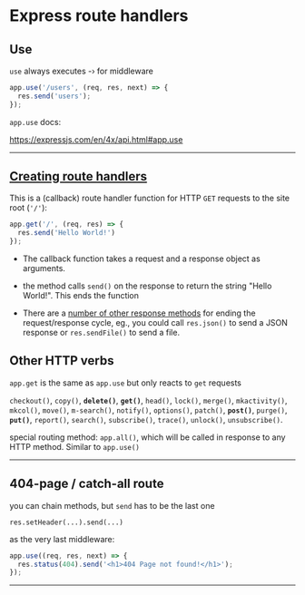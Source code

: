 # Express route handlers

## Use

`use` always executes -› for middleware

```js
app.use('/users', (req, res, next) => {
  res.send('users');
});
```

`app.use` docs: 

https://expressjs.com/en/4x/api.html#app.use

------

## [Creating route handlers](https://developer.mozilla.org/en-US/docs/Learn/Server-side/Express_Nodejs/Introduction#creating_route_handlers)

This is a (callback) route handler function for HTTP `GET` requests to the site root (`'/'`):

```js
app.get('/', (req, res) => {
  res.send('Hello World!')
});
```

- The callback function takes a request and a response object as arguments. 

- the method calls `send()` on the response to return the string "Hello World!". This ends the function

- There are a [number of other response methods](https://expressjs.com/en/guide/routing.html#response-methods) for ending the request/response cycle, eg., you could call `res.json()` to send a JSON response or `res.sendFile()` to send a file.

## Other HTTP verbs

`app.get` is the same as `app.use` but only reacts to `get` requests



`checkout()`, `copy()`, **`delete()`**, **`get()`**, `head()`, `lock()`, `merge()`, `mkactivity()`, `mkcol()`, `move()`, `m-search()`, `notify()`, `options()`, `patch()`, **`post()`**, `purge()`, **`put()`**, `report()`, `search()`, `subscribe()`, `trace()`, `unlock()`, `unsubscribe()`.

special routing method: `app.all()`, which will be called in response to any HTTP method. Similar to `app.use()`

------

## 404-page / catch-all route

you can chain methods, but `send` has to be the last one

```
res.setHeader(...).send(...)
```

as the very last middleware:

```js
app.use((req, res, next) => {
  res.status(404).send('<h1>404 Page not found!</h1>');
});
```

------

